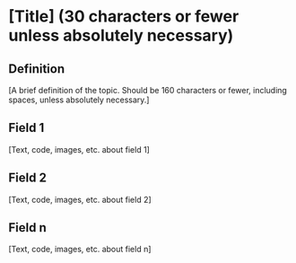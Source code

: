 <!--
{  
  "Type of entry": "glossary",
  "Language": "",
  "Glossary Name": "",
  "Keywords": ["a keyword", "a second keyword", "etc"],
  "Catalog Content":["https://www.codepedia.com/example", "https://www.codepedia.com/example"],
  "Runnable Code?": ["desired"/"null"],
  "Sandbox?": ["desired"/"null"]
}
-->

# [Title] (30 characters or fewer unless absolutely necessary)

## Definition 
[A brief definition of the topic. Should be 160 characters or fewer, including spaces, unless absolutely necessary.]

## Field 1
[Text, code, images, etc. about field 1]

## Field 2
[Text, code, images, etc. about field 2]

## Field n
[Text, code, images, etc. about field n]
